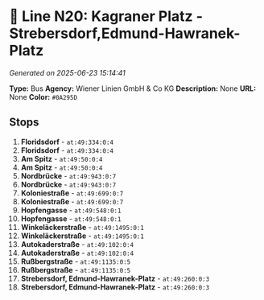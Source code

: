 # 🚌 Line N20: Kagraner Platz - Strebersdorf,Edmund-Hawranek-Platz

*Generated on 2025-06-23 15:14:41*

**Type:** Bus
**Agency:** Wiener Linien GmbH & Co KG
**Description:** None
**URL:** None
**Color:** `#0A295D`

## Stops

1. **Floridsdorf** - `at:49:334:0:4`
2. **Floridsdorf** - `at:49:334:0:4`
3. **Am Spitz** - `at:49:50:0:4`
4. **Am Spitz** - `at:49:50:0:4`
5. **Nordbrücke** - `at:49:943:0:7`
6. **Nordbrücke** - `at:49:943:0:7`
7. **Koloniestraße** - `at:49:699:0:7`
8. **Koloniestraße** - `at:49:699:0:7`
9. **Hopfengasse** - `at:49:548:0:1`
10. **Hopfengasse** - `at:49:548:0:1`
11. **Winkeläckerstraße** - `at:49:1495:0:1`
12. **Winkeläckerstraße** - `at:49:1495:0:1`
13. **Autokaderstraße** - `at:49:102:0:4`
14. **Autokaderstraße** - `at:49:102:0:4`
15. **Rußbergstraße** - `at:49:1135:0:5`
16. **Rußbergstraße** - `at:49:1135:0:5`
17. **Strebersdorf, Edmund-Hawranek-Platz** - `at:49:260:0:3`
18. **Strebersdorf, Edmund-Hawranek-Platz** - `at:49:260:0:3`